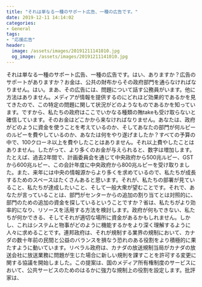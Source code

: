 ```yaml
---
title: "それは単なる一種のサポート広告、一種の広告です。"
date: 2019-12-11 14:14:02
categories:
- General
tags:
- "応援広告"
header:
  image: /assets/images/20191211141010.jpg
  og_image: /assets/images/20191211141010.jpg
---
```


それは単なる一種のサポート広告、一種の広告です。はい、ありますか？広告のサポートがありますか？お金は、公共の財布からその政府部門を通らなければなりません。はい。まあ、その広告には、問題について話す公務員がいます。他に方法はありません。メディアが情報を提供するのにどれほど効果的であるかを見てきたので、この特定の問題に関して状況がどのようなものであるかを知っています。ですから、私たちの政府はここでいかなる種類の賄takeも受け取らないと確信しています。そのお金はどこかから来なければなりません。あなたは、政府がどのように資金を使うことを考えているのか、そしてあなたの部門が何ルピーのルピーを費やしているのか、あなたは何をやり遂げましたか？すべての予算の中で、100クローネ以上を費やしたことはありません。それ以上費やしたことはありません。したがって、より多くのお金が与えられると、数字は増加します。たとえば、過去2年間で、計画委員会を通じて中央政府から500兆ルピー、GSTから600兆ルピー、この会計年度に中央政府から800兆ルピーを受け取りました。また、来年には中央の情報源からより多くを求めているので、私たちが成長するためのスペースはたくさんあると思います。それが、私たちの部署が見ていること、私たちが達成したいこと、そして一般大衆が望むことです。それで、あなたが言っていることは、部門がセンターからの追加の割り当てとは対照的に、部門のための追加の資金を探しているということですか？省は、私たちがより効率的になり、リソースを活用する方法を検討します。政府が何もできない、私たちが何かできる、そしてそれが適切な場所に資金があるかもしれません。しかし、これはシステムと物事がどのように機能するかをより深く理解するように人々に求めることです。連邦政府は、それが規制する業界の規制において、カナダの数十年前の民間と公益のバランスを損なう恐れのある役割をより積極的に果たすように動いています。リベラル政府は、カナダの放送規制当局がカナダの放送会社に放送業務に問題が生じた場合に新しい規則を課すことを許可する変更に関する協議を開始しました。この提案は、国のメディア所有権制度のサービスにおいて、公共サービスのためのはるかに強力な規制上の役割を設定します。批評家は、
